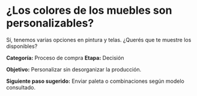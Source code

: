 # ¿Los colores de los muebles son personalizables?

Sí, tenemos varias opciones en pintura y telas. ¿Querés que te muestre los disponibles?

**Categoría:** Proceso de compra
**Etapa:** Decisión

**Objetivo:** Personalizar sin desorganizar la producción.

**Siguiente paso sugerido:** Enviar paleta o combinaciones según modelo consultado.
